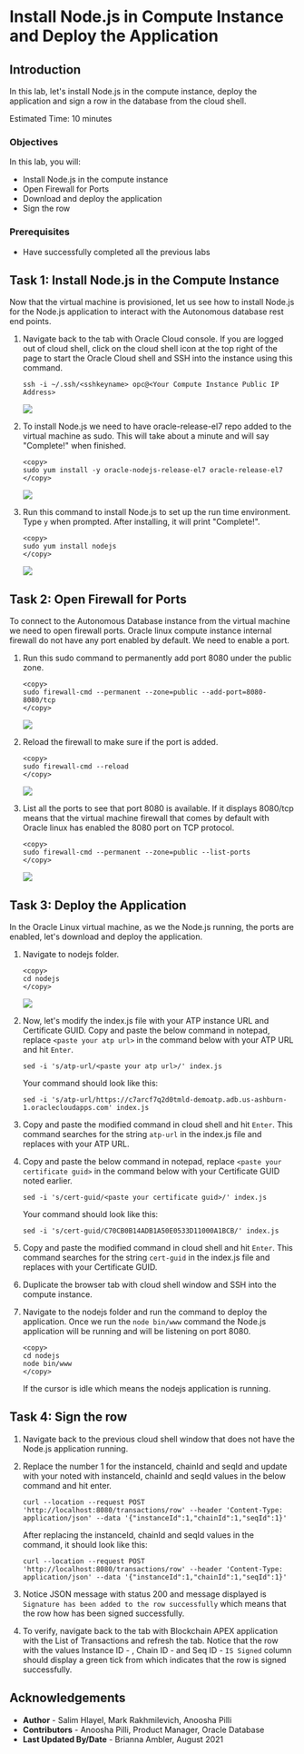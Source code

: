 # Install Node.js in Compute Instance and Deploy the Application

## Introduction

In this lab, let's install Node.js in the compute instance, deploy the application and sign a row in the database from the cloud shell.

Estimated Time: 10 minutes

### Objectives

In this lab, you will:

- Install Node.js in the compute instance
- Open Firewall for Ports
- Download and deploy the application
- Sign the row

### Prerequisites

- Have successfully completed all the previous labs

## Task 1: Install Node.js in the Compute Instance

Now that the virtual machine is provisioned, let us see how to install Node.js for the Node.js application to interact with the Autonomous database rest end points.

1. Navigate back to the tab with Oracle Cloud console. If you are logged out of cloud shell, click on the cloud shell icon at the top right of the page to start the Oracle Cloud shell and SSH into the instance using this command.

    ````
    ssh -i ~/.ssh/<sshkeyname> opc@<Your Compute Instance Public IP Address>
    ````

    ![](./images/task1-1.png " ")

2. To install Node.js we need to have oracle-release-el7 repo added to the virtual machine as sudo. This will take about a minute and will say "Complete!" when finished.

    ```
    <copy>
    sudo yum install -y oracle-nodejs-release-el7 oracle-release-el7
    </copy>
    ```
    ![](./images/task1-2.png " ")

3. Run this command to install Node.js to set up the run time environment. Type `y` when prompted. After installing, it will print "Complete!".

    ```
    <copy>
    sudo yum install nodejs
    </copy>
    ```
    ![](./images/task1-3.png " ")

## Task 2: Open Firewall for Ports

To connect to the Autonomous Database instance from the virtual machine we need to open firewall ports. Oracle linux compute instance internal firewall do not have any port enabled by default. We need to enable a port.

1. Run this sudo command to permanently add port 8080 under the public zone.

    ```
    <copy>
    sudo firewall-cmd --permanent --zone=public --add-port=8080-8080/tcp
    </copy>
    ```
    ![](./images/task2-1.png " ")

2.  Reload the firewall to make sure if the port is added.

    ```
    <copy>
    sudo firewall-cmd --reload
    </copy>
    ```
    ![](./images/task2-2.png " ")

3.  List all the ports to see that port 8080 is available. If it displays 8080/tcp means that the virtual machine firewall that comes by default with Oracle linux has enabled the 8080 port on TCP protocol.

    ```
    <copy>
    sudo firewall-cmd --permanent --zone=public --list-ports
    </copy>
    ```
    ![](./images/task2-3.png " ")

## Task 3: Deploy the Application

In the Oracle Linux virtual machine, as we the Node.js running, the ports are enabled, let's download and deploy the application.

1.  Navigate to nodejs folder.

    ```
    <copy>
    cd nodejs
    </copy>
    ```
    ![](./images/task3-1.png " ")

2.  Now, let's modify the index.js file with your ATP instance URL and Certificate GUID. Copy and paste the below command in notepad, replace `<paste your atp url>` in the command below with your ATP URL and hit `Enter`.

    ```
    sed -i 's/atp-url/<paste your atp url>/' index.js
    ```

    Your command should look like this:

    ```
    sed -i 's/atp-url/https://c7arcf7q2d0tmld-demoatp.adb.us-ashburn-1.oraclecloudapps.com' index.js
    ```

4.  Copy and paste the modified command in cloud shell and hit `Enter`. This command searches for the string `atp-url` in the index.js file and replaces with your ATP URL.

5.  Copy and paste the below command in notepad, replace `<paste your certificate guid>` in the command below with your Certificate GUID noted earlier.

    ```
    sed -i 's/cert-guid/<paste your certificate guid>/' index.js
    ```

    Your command should look like this:

    ```
    sed -i 's/cert-guid/C70CB0B14ADB1A50E0533D11000A1BCB/' index.js
    ```

6. Copy and paste the modified command in cloud shell and hit `Enter`. This command searches for the string `cert-guid` in the index.js file and replaces with your Certificate GUID.

7. Duplicate the browser tab with cloud shell window and SSH into the compute instance.

8.  Navigate to the nodejs folder and run the command to deploy the application. Once we run the `node bin/www` command the Node.js application will be running and will be listening on port 8080.

    ```
    <copy>
    cd nodejs
    node bin/www
    </copy>
    ```

    If the cursor is idle which means the nodejs application is running.

## Task 4: Sign the row

1. Navigate back to the previous cloud shell window that does not have the Node.js application running.

2. Replace the number 1 for the instanceId, chainId and seqId and update with your noted with instanceId, chainId and seqId values in the below command and hit enter.

    ```
    curl --location --request POST 'http://localhost:8080/transactions/row' --header 'Content-Type: application/json' --data '{"instanceId":1,"chainId":1,"seqId":1}'
    ```

    After replacing the instanceId, chainId and seqId values in the command, it should look like this:

    ```
    curl --location --request POST 'http://localhost:8080/transactions/row' --header 'Content-Type: application/json' --data '{"instanceId":1,"chainId":1,"seqId":1}'
    ```

3. Notice JSON message with status 200 and message displayed is `Signature has been added to the row successfully` which means that the row how has been signed successfully.

4. To verify, navigate back to the tab with Blockchain APEX application with the List of Transactions and refresh the tab. Notice that the row with the values Instance ID - , Chain ID - and Seq ID - `IS Signed` column should display a green tick from which indicates that the row is signed successfully.

## Acknowledgements

* **Author** - Salim Hlayel, Mark Rakhmilevich, Anoosha Pilli
* **Contributors** - Anoosha Pilli, Product Manager, Oracle Database
* **Last Updated By/Date** - Brianna Ambler, August 2021

